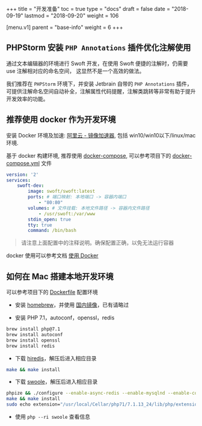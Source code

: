 +++
title = "开发准备"
toc = true
type = "docs"
draft = false
date = "2018-09-19"
lastmod = "2018-09-20"
weight = 106

[menu.v1]
  parent = "base-info"
  weight = 6
+++
## PHPStorm 安装 `PHP Annotations` 插件优化注解使用

通过文本编辑器的环境进行 Swoft 开发，在使用 Swoft 便捷的注解时，仍需要 use 注解相对应的命名空间， 这显然不是一个高效的做法。

我们推荐在 `PHPStorm` 环境下，并安装 Jetbrain 自带的 `PHP Annotations` 插件，可提供注解命名空间自动补全，注解属性代码提醒，注解类跳转等非常有助于提升开发效率的功能。

## 推荐使用 docker 作为开发环境

安装 Docker 环境及加速: [阿里云 - 镜像加速器](https://cr.console.aliyun.com/#/accelerator), 包括 win10/win10以下/linux/mac 环境.

基于 docker 构建环境, 推荐使用 [docker-compose](https://docs.docker.com/compose/), 可以参考项目下的 [docker-compose.yml](https://github.com/swoft-cloud/swoft/blob/master/docker-compose.yml) 文件

```yaml
version: '2'
services:
    swoft-dev:
        image: swoft/swoft:latest
        ports: # 端口映射: 本地端口 -> 容器内端口
            - "80:80"
        volumes: # 文件挂载: 本地文件路径 -> 容器内文件路径
            - /usr/swoft:/var/www
        stdin_open: true
        tty: true
        command: /bin/bash
```

> 请注意上面配置中的注释说明。确保配置正确，以免无法运行容器

docker 使用可以参考文档 [使用 Docker](docker-installation.md)

## 如何在 Mac 搭建本地开发环境

可以参考项目下的 [Dockerfile](https://github.com/swoft-cloud/swoft/blob/master/Dockerfile) 配置环境

- 安装 [homebrew](https://brew.sh/index_zh-tw.html)，并使用 [国内镜像](https://mirrors.tuna.tsinghua.edu.cn/help/homebrew/)，已有请略过

- 安装 PHP 7.1，autoconf，openssl，redis

```bash
brew install php@7.1
brew install autoconf
brew install openssl
brew install redis
```

- 下载 [hiredis](https://github.com/redis/hiredis/releases)，解压后进入相应目录

```bash
make && make install
```

- 下载 [swoole](https://github.com/swoole/swoole-src/releases)，解压后进入相应目录

```bash
phpize && ./configure --enable-async-redis --enable-mysqlnd --enable-coroutine --enable-openssl --with-openssl-dir=/usr/local/opt/openssl
make && make install
sudo echo extension="/usr/local/Cellar/php71/7.1.13_24/lib/php/extensions/no-debug-non-zts-20160303/swoole.so">/usr/local/etc/php/7.1/conf.d/ext-swoole.ini

```

- 使用 `php --ri swoole` 查看信息
